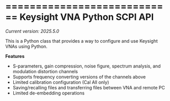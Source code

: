 ============================
Keysight VNA Python SCPI API
============================


*Current version: 2025.5.0*

This is a Python class that provides a way to configure and use Keysight VNAs using Python.

**Features**

* S-parameters, gain compression, noise figure, spectrum analysis, and modulation distortion channels
* Supports frequency converting versions of the channels above
* Limited calibration configuration (Cal All only)
* Saving/recalling files and transferring files between VNA and remote PC
* Limited de-embedding operations